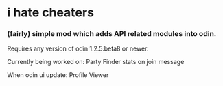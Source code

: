 # i hate cheaters
### (fairly) simple mod which adds API related modules into odin.

Requires any version of odin 1.2.5.beta8 or newer.

Currently being worked on: Party Finder stats on join message

When odin ui update: Profile Viewer
